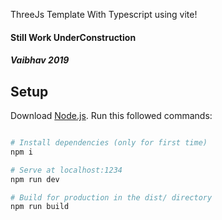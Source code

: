 ThreeJs Template With Typescript using vite!
#### Still Work UnderConstruction 

##### Vaibhav 2019

## Setup
Download [Node.js](https://nodejs.org/en/download/).
Run this followed commands:

``` bash

# Install dependencies (only for first time)
npm i

# Serve at localhost:1234
npm run dev

# Build for production in the dist/ directory
npm run build
```

```
